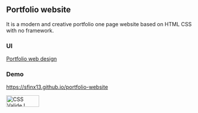 ## Portfolio website

It is a modern and creative portfolio one page website based on HTML CSS with no framework.

### UI
<a href="https://sfinx13.github.io/portfolio-website/images/maquette_developer.png" target="_blank">Portfolio web design</a>

### Demo
https://sfinx13.github.io/portfolio-website


<p>
    <a href="#">
        <img style="border:0;width:88px;height:31px"
            src="http://jigsaw.w3.org/css-validator/images/vcss"
            alt="CSS Valide !" />
    </a>
</p>


